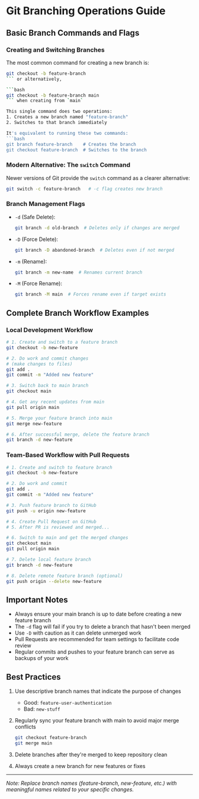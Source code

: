 # Git Branching Operations Guide

## Basic Branch Commands and Flags

### Creating and Switching Branches
The most common command for creating a new branch is:
```bash
git checkout -b feature-branch
``` or alternatively,

```bash
git checkout -b feature-branch main
``` when creating from `main`

This single command does two operations:
1. Creates a new branch named "feature-branch"
2. Switches to that branch immediately

It's equivalent to running these two commands:
```bash
git branch feature-branch    # Creates the branch
git checkout feature-branch  # Switches to the branch
```

### Modern Alternative: The `switch` Command
Newer versions of Git provide the `switch` command as a clearer alternative:
```bash
git switch -c feature-branch   # -c flag creates new branch
```

### Branch Management Flags
- `-d` (Safe Delete):
  ```bash
  git branch -d old-branch  # Deletes only if changes are merged
  ```

- `-D` (Force Delete):
  ```bash
  git branch -D abandoned-branch  # Deletes even if not merged
  ```

- `-m` (Rename):
  ```bash
  git branch -m new-name  # Renames current branch
  ```

- `-M` (Force Rename):
  ```bash
  git branch -M main  # Forces rename even if target exists
  ```

## Complete Branch Workflow Examples

### Local Development Workflow
```bash
# 1. Create and switch to a feature branch
git checkout -b new-feature

# 2. Do work and commit changes
# (make changes to files)
git add .
git commit -m "Added new feature"

# 3. Switch back to main branch
git checkout main

# 4. Get any recent updates from main
git pull origin main

# 5. Merge your feature branch into main
git merge new-feature

# 6. After successful merge, delete the feature branch
git branch -d new-feature
```

### Team-Based Workflow with Pull Requests
```bash
# 1. Create and switch to feature branch
git checkout -b new-feature

# 2. Do work and commit
git add .
git commit -m "Added new feature"

# 3. Push feature branch to GitHub
git push -u origin new-feature

# 4. Create Pull Request on GitHub
# 5. After PR is reviewed and merged...

# 6. Switch to main and get the merged changes
git checkout main
git pull origin main

# 7. Delete local feature branch
git branch -d new-feature

# 8. Delete remote feature branch (optional)
git push origin --delete new-feature
```

## Important Notes

- Always ensure your main branch is up to date before creating a new feature branch
- The `-d` flag will fail if you try to delete a branch that hasn't been merged
- Use `-D` with caution as it can delete unmerged work
- Pull Requests are recommended for team settings to facilitate code review
- Regular commits and pushes to your feature branch can serve as backups of your work

## Best Practices

1. Use descriptive branch names that indicate the purpose of changes
   - Good: `feature-user-authentication`
   - Bad: `new-stuff`

2. Regularly sync your feature branch with main to avoid major merge conflicts
   ```bash
   git checkout feature-branch
   git merge main
   ```

3. Delete branches after they're merged to keep repository clean

4. Always create a new branch for new features or fixes

---
*Note: Replace branch names (feature-branch, new-feature, etc.) with meaningful names related to your specific changes.*
